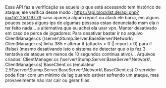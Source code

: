 Essa API faz a verificação se aquele ip que está acessando tem histórico de ataque, ele verifica desse modo : https://api.blocklist.de/api.php?ip=152.250.197.79 caso apareça algum report ou atack ele barra, em alguns poucos casos alguns ips de algumas pessoas estao denunciado msm ela n ter feito nada... a alternativa que eu achei ela usar vpn.
Manter desativado em caso de perca de jogadores: 
Para desativar bastar ir no arquivo  ClientManager.cs (\server\Stump.Server.BaseServer\Network\ ClientManager.cs) linha 385 e alterar if (attacks > 0 || report > 0) para if (false)  (mesmo desativando isto o sistema de detectar que o ip fez 3 tentativa de ataque em menos de 10 segundos continua ativo)...
Arquivos criados:
ClientManager.cs (\server\Stump.Server.BaseServer\Network\ ClientManager.cs)
BaseClient.cs (emulateur 2.51\server\Stump.Server.BaseServer\Network\ BaseClient.cs)
O servidor pode ficar com um mínimo de lag quando estiver sofrendo um ataque, mas provavelmente não irar cair ou gerar filas
